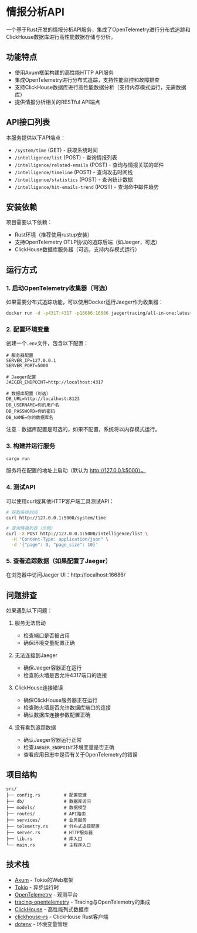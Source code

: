 # 情报分析API

一个基于Rust开发的情报分析API服务，集成了OpenTelemetry进行分布式追踪和ClickHouse数据库进行高性能数据存储与分析。

## 功能特点

- 使用Axum框架构建的高性能HTTP API服务
- 集成OpenTelemetry进行分布式追踪，支持性能监控和故障排查
- 支持ClickHouse数据库进行高性能数据分析（支持内存模式运行，无需数据库）
- 提供情报分析相关的RESTful API端点

## API接口列表

本服务提供以下API端点：

- `/system/time` (GET) - 获取系统时间
- `/intelligence/list` (POST) - 查询情报列表
- `/intelligence/related-emails` (POST) - 查询与情报关联的邮件
- `/intelligence/timeline` (POST) - 查询攻击时间线
- `/intelligence/statistics` (POST) - 查询统计数据
- `/intelligence/hit-emails-trend` (POST) - 查询命中邮件趋势

## 安装依赖

项目需要以下依赖：
- Rust环境（推荐使用rustup安装）
- 支持OpenTelemetry OTLP协议的追踪后端（如Jaeger，可选）
- ClickHouse数据库服务器（可选，支持内存模式运行）

## 运行方式

### 1. 启动OpenTelemetry收集器（可选）

如果需要分布式追踪功能，可以使用Docker运行Jaeger作为收集器：

```bash
docker run -d -p4317:4317 -p16686:16686 jaegertracing/all-in-one:latest
```

### 2. 配置环境变量

创建一个`.env`文件，包含以下配置：

```
# 服务器配置
SERVER_IP=127.0.0.1
SERVER_PORT=5000

# Jaeger配置
JAEGER_ENDPOINT=http://localhost:4317

# 数据库配置（可选）
DB_URL=http://localhost:8123
DB_USERNAME=你的用户名
DB_PASSWORD=你的密码
DB_NAME=你的数据库名
```

注意：数据库配置是可选的，如果不配置，系统将以内存模式运行。

### 3. 构建并运行服务

```bash
cargo run
```

服务将在配置的地址上启动（默认为 http://127.0.0.1:5000）。

### 4. 测试API

可以使用curl或其他HTTP客户端工具测试API：

```bash
# 获取系统时间
curl http://127.0.0.1:5000/system/time

# 查询情报列表（示例）
curl -X POST http://127.0.0.1:5000/intelligence/list \
  -H "Content-Type: application/json" \
  -d '{"page": 0, "page_size": 10}'
```

### 5. 查看追踪数据（如果配置了Jaeger）

在浏览器中访问Jaeger UI：http://localhost:16686/

## 问题排查

如果遇到以下问题：

1. 服务无法启动
   - 检查端口是否被占用
   - 确保环境变量配置正确

2. 无法连接到Jaeger
   - 确保Jaeger容器正在运行
   - 检查防火墙是否允许4317端口的连接

3. ClickHouse连接错误
   - 确保ClickHouse服务器正在运行
   - 检查防火墙是否允许数据库端口的连接
   - 确认数据库连接参数配置正确

4. 没有看到追踪数据
   - 确认Jaeger容器运行正常
   - 检查`JAEGER_ENDPOINT`环境变量是否正确
   - 查看应用日志中是否有关于OpenTelemetry的错误

## 项目结构

```
src/
├── config.rs         # 配置管理
├── db/               # 数据库访问
├── models/           # 数据模型
├── routes/           # API路由
├── services/         # 业务服务
├── telemetry.rs      # 分布式追踪配置
├── server.rs         # HTTP服务器
├── lib.rs            # 库入口
└── main.rs           # 主程序入口
```

## 技术栈

- [Axum](https://github.com/tokio-rs/axum) - Tokio的Web框架
- [Tokio](https://github.com/tokio-rs/tokio) - 异步运行时
- [OpenTelemetry](https://opentelemetry.io/) - 观测平台
- [tracing-opentelemetry](https://github.com/tokio-rs/tracing-opentelemetry) - Tracing与OpenTelemetry的集成
- [ClickHouse](https://clickhouse.com/) - 高性能列式数据库
- [clickhouse-rs](https://github.com/loyd/clickhouse-rs) - ClickHouse Rust客户端
- [dotenv](https://github.com/dotenv-rs/dotenv) - 环境变量管理 
